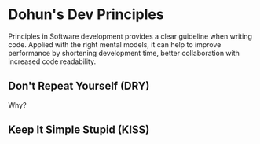 # Dohun's Dev Principles

Principles in Software development provides a clear guideline when writing code.
Applied with the right mental models, it can help to improve performance by shortening development time, better collaboration with increased code readability.

## Don't Repeat Yourself (DRY)

Why?

## Keep It Simple Stupid (KISS)
